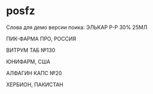 # posfz

Слова для демо версии поика:
ЭЛЬКАР Р-Р 30% 25МЛ

ПИК-ФАРМА ПРО, РОССИЯ

ВИТРУМ ТАБ №130

ЮНИФАРМ, США

АЛФАГИН КАПС №20

ХЕРБИОН, ПАКИСТАН
